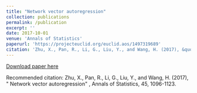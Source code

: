 ```yaml
---
title: "Network vector autoregression"
collection: publications
permalink: /publication
excerpt: ''
date: 2017-10-01
venue: 'Annals of Statistics'
paperurl: 'https://projecteuclid.org/euclid.aos/1497319689'
citation: 'Zhu, X., Pan, R., Li, G., Liu, Y., and Wang, H. (2017), &quot; Network vector autoregression&quot; , Annals of Statistics, 45, 1096-1123.'
---
```


[Download paper here]('https://projecteuclid.org/euclid.aos/1497319689)

Recommended citation: Zhu, X., Pan, R., Li, G., Liu, Y., and Wang, H. (2017), &quot; Network vector autoregression&quot; , Annals of Statistics, 45, 1096-1123.
